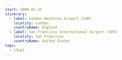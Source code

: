 ```yaml
---
start: 2009-01-25
itinerary:
  - label: London Heathrow Airport (LHR)
    locality: London
    countryName: England
  - label: San Francisco International Airport (SFO)
    locality: San Francisco
    countryName: United States
tags:
  - i3xp1
---
```

